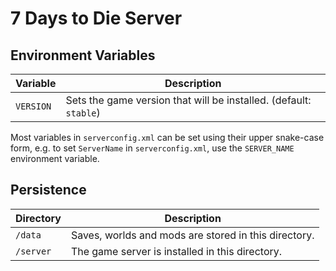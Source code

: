 # 7 Days to Die Server

## Environment Variables

| Variable  | Description                                                       |
|-----------|-------------------------------------------------------------------|
| `VERSION` | Sets the game version that will be installed. (default: `stable`) |

Most variables in `serverconfig.xml` can be set using their upper snake-case form, 
e.g. to set `ServerName` in `serverconfig.xml`, use the `SERVER_NAME` environment variable.

## Persistence

| Directory | Description                                          |
|-----------|------------------------------------------------------|
| `/data`   | Saves, worlds and mods are stored in this directory. |
| `/server` | The game server is installed in this directory.      |
